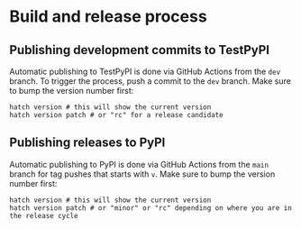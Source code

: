 # Build and release process

## Publishing development commits to TestPyPI

Automatic publishing to TestPyPI is done via GitHub Actions from the `dev` branch. To trigger the process, push a commit to the `dev` branch. Make sure to bump the version number first:

```Shell
hatch version # this will show the current version
hatch version patch # or "rc" for a release candidate
```

## Publishing releases to PyPI

Automatic publishing to PyPI is done via GitHub Actions from the `main` branch for tag pushes that starts with `v`. Make sure to bump the version number first:

```Shell
hatch version # this will show the current version
hatch version patch # or "minor" or "rc" depending on where you are in the release cycle
```